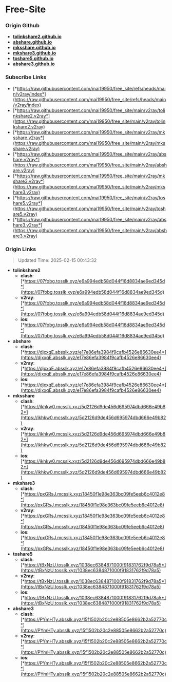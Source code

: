 # Free-Site

### Origin Github

- [**tolinkshare2.github.io**](https://github.com/tolinkshare2/tolinkshare2.github.io)
- [**abshare.github.io**](https://github.com/abshare/abshare.github.io)
- [**mksshare.github.io**](https://github.com/mksshare/mksshare.github.io)
- [**mkshare3.github.io**](https://github.com/mkshare3/mkshare3.github.io)
- [**toshare5.github.io**](https://github.com/toshare5/toshare5.github.io)
- [**abshare3.github.io**](https://github.com/abshare3/abshare3.github.io)

### Subscribe Links

- [*https://raw.githubusercontent.com/mai19950/free_site/refs/heads/main/v2ray/index*](https://raw.githubusercontent.com/mai19950/free_site/refs/heads/main/v2ray/index)
- [*https://raw.githubusercontent.com/mai19950/free_site/main/v2ray/tolinkshare2.v2ray*](https://raw.githubusercontent.com/mai19950/free_site/main/v2ray/tolinkshare2.v2ray)
- [*https://raw.githubusercontent.com/mai19950/free_site/main/v2ray/mksshare.v2ray*](https://raw.githubusercontent.com/mai19950/free_site/main/v2ray/mksshare.v2ray)
- [*https://raw.githubusercontent.com/mai19950/free_site/main/v2ray/abshare.v2ray*](https://raw.githubusercontent.com/mai19950/free_site/main/v2ray/abshare.v2ray)
- [*https://raw.githubusercontent.com/mai19950/free_site/main/v2ray/mkshare3.v2ray*](https://raw.githubusercontent.com/mai19950/free_site/main/v2ray/mkshare3.v2ray)
- [*https://raw.githubusercontent.com/mai19950/free_site/main/v2ray/toshare5.v2ray*](https://raw.githubusercontent.com/mai19950/free_site/main/v2ray/toshare5.v2ray)
- [*https://raw.githubusercontent.com/mai19950/free_site/main/v2ray/abshare3.v2ray*](https://raw.githubusercontent.com/mai19950/free_site/main/v2ray/abshare3.v2ray)

### Origin Links

> Updated Time: 2025-02-15 00:43:32

- **tolinkshare2**
  - **clash**: [*https://07fobg.tosslk.xyz/e6a994edb58d044f16d8834ae9ed345d*](https://07fobg.tosslk.xyz/e6a994edb58d044f16d8834ae9ed345d)
  - **v2ray**: [*https://07fobg.tosslk.xyz/e6a994edb58d044f16d8834ae9ed345d*](https://07fobg.tosslk.xyz/e6a994edb58d044f16d8834ae9ed345d)
  - **ios**: [*https://07fobg.tosslk.xyz/e6a994edb58d044f16d8834ae9ed345d*](https://07fobg.tosslk.xyz/e6a994edb58d044f16d8834ae9ed345d)
- **abshare**
  - **clash**: [*https://djxxqE.absslk.xyz/e17e86efa3984f9cafb4526e86630ee4*](https://djxxqE.absslk.xyz/e17e86efa3984f9cafb4526e86630ee4)
  - **v2ray**: [*https://djxxqE.absslk.xyz/e17e86efa3984f9cafb4526e86630ee4*](https://djxxqE.absslk.xyz/e17e86efa3984f9cafb4526e86630ee4)
  - **ios**: [*https://djxxqE.absslk.xyz/e17e86efa3984f9cafb4526e86630ee4*](https://djxxqE.absslk.xyz/e17e86efa3984f9cafb4526e86630ee4)
- **mksshare**
  - **clash**: [*https://ikhkw0.mcsslk.xyz/5d2126d9de456d695974dbd666e49b82*](https://ikhkw0.mcsslk.xyz/5d2126d9de456d695974dbd666e49b82)
  - **v2ray**: [*https://ikhkw0.mcsslk.xyz/5d2126d9de456d695974dbd666e49b82*](https://ikhkw0.mcsslk.xyz/5d2126d9de456d695974dbd666e49b82)
  - **ios**: [*https://ikhkw0.mcsslk.xyz/5d2126d9de456d695974dbd666e49b82*](https://ikhkw0.mcsslk.xyz/5d2126d9de456d695974dbd666e49b82)
- **mkshare3**
  - **clash**: [*https://pxGRsJ.mcsslk.xyz/18450f1e98e363bc09fe5eeb6c4012e8*](https://pxGRsJ.mcsslk.xyz/18450f1e98e363bc09fe5eeb6c4012e8)
  - **v2ray**: [*https://pxGRsJ.mcsslk.xyz/18450f1e98e363bc09fe5eeb6c4012e8*](https://pxGRsJ.mcsslk.xyz/18450f1e98e363bc09fe5eeb6c4012e8)
  - **ios**: [*https://pxGRsJ.mcsslk.xyz/18450f1e98e363bc09fe5eeb6c4012e8*](https://pxGRsJ.mcsslk.xyz/18450f1e98e363bc09fe5eeb6c4012e8)
- **toshare5**
  - **clash**: [*https://tBxNzU.tosslk.xyz/1038ec6384871000f91831762f9d78a5*](https://tBxNzU.tosslk.xyz/1038ec6384871000f91831762f9d78a5)
  - **v2ray**: [*https://tBxNzU.tosslk.xyz/1038ec6384871000f91831762f9d78a5*](https://tBxNzU.tosslk.xyz/1038ec6384871000f91831762f9d78a5)
  - **ios**: [*https://tBxNzU.tosslk.xyz/1038ec6384871000f91831762f9d78a5*](https://tBxNzU.tosslk.xyz/1038ec6384871000f91831762f9d78a5)
- **abshare3**
  - **clash**: [*https://PYmHTy.absslk.xyz/15f1502b20c2e88505e8662b2a52770c*](https://PYmHTy.absslk.xyz/15f1502b20c2e88505e8662b2a52770c)
  - **v2ray**: [*https://PYmHTy.absslk.xyz/15f1502b20c2e88505e8662b2a52770c*](https://PYmHTy.absslk.xyz/15f1502b20c2e88505e8662b2a52770c)
  - **ios**: [*https://PYmHTy.absslk.xyz/15f1502b20c2e88505e8662b2a52770c*](https://PYmHTy.absslk.xyz/15f1502b20c2e88505e8662b2a52770c)
